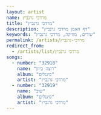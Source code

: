 ```yaml
---
layout: artist
name: מרדכי גרנביץ
title: "מרדכי גרנביץ"
description: "דף האמן מרדכי גרנביץ"
keywords: "שירים, מוזיקה, מרדכי גרנביץ"
permalink: /artists/מרדכי-גרנביץ
redirect_from:
  - /artists/list/מרדכי גרנביץ
songs:
  - number: "32918"
    name: "רוצה כיוון"
    album: "סינגלים"
    artist: "מרדכי גרנביץ"
  - number: "32919"
    name: "שוב"
    album: "סינגלים"
    artist: "מרדכי גרנביץ"
---
```

